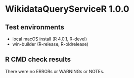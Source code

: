 # WikidataQueryServiceR 1.0.0

## Test environments
* local macOS install (R 4.0.1, R-devel)
* win-builder (R-release, R-oldrelease)

## R CMD check results
There were no ERRORs or WARNINGs or NOTEs.
